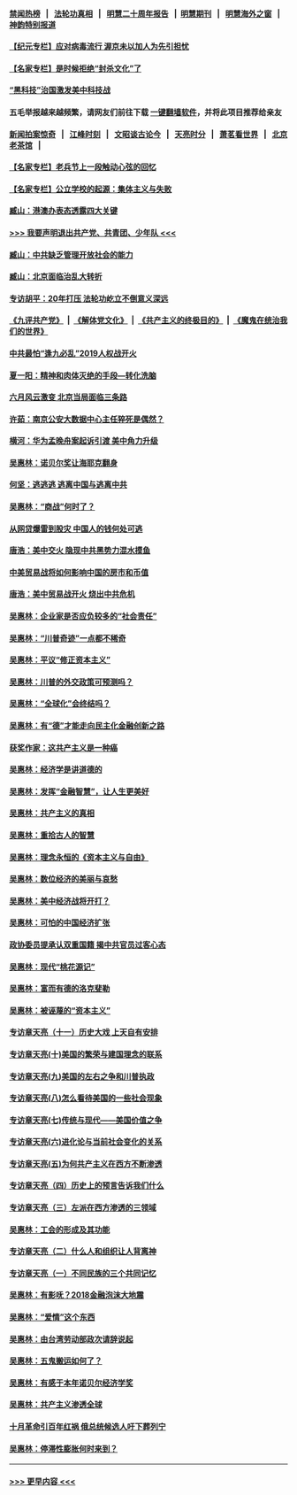#### [禁闻热榜](热点新闻.md?=0)  &nbsp;&nbsp;|&nbsp;&nbsp; [法轮功真相](https://github.com/gfw-breaker/truth/blob/master/README.md?=0) &nbsp;&nbsp;|&nbsp;&nbsp; [明慧二十周年报告](https://github.com/gfw-breaker/mh-reports/blob/master/README.md?=0) &nbsp;&nbsp;|&nbsp;&nbsp;[明慧期刊](https://github.com/gfw-breaker/mh-qikan) &nbsp;&nbsp;|&nbsp;&nbsp; [明慧海外之窗](https://github.com/gfw-breaker/mh-news/blob/master/README.md?=0) &nbsp;&nbsp;|&nbsp;&nbsp; [神韵特别报道](https://github.com/gfw-breaker/mh-news/blob/master/shenyun.md?=0)
#### [【纪元专栏】应对病毒流行 渥京未以加人为先引担忧](../pages/nsc423/n11875714.md?t=03041531) 
#### [【名家专栏】是时候拒绝“封杀文化”了](../pages/nsc423/n11814093.md?t=03041531) 
#### [“黑科技”治国激发美中科技战](../pages/nsc423/n11638056.md?t=03041531) 
#### 五毛举报越来越频繁，请网友们前往下载 [一键翻墙软件](https://github.com/gfw-breaker/ssr-accounts)，并将此项目推荐给亲友
#### [新闻拍案惊奇](https://github.com/gfw-breaker/banned-news/blob/master/pages/link4.md) &nbsp;&nbsp;|&nbsp;&nbsp; [江峰时刻](https://github.com/gfw-breaker/banned-news/blob/master/pages/link4.md) &nbsp;&nbsp;|&nbsp;&nbsp; [文昭谈古论今](https://github.com/gfw-breaker/banned-news/blob/master/pages/link4.md) &nbsp;&nbsp;|&nbsp;&nbsp; [天亮时分](https://github.com/gfw-breaker/banned-news/blob/master/pages/link4.md) &nbsp;&nbsp;|&nbsp;&nbsp; [萧茗看世界](https://github.com/gfw-breaker/banned-news/blob/master/pages/link4.md) &nbsp;&nbsp;|&nbsp;&nbsp; [北京老茶馆](https://github.com/gfw-breaker/banned-news/blob/master/pages/link4.md) &nbsp;&nbsp;|&nbsp;&nbsp; 
#### [【名家专栏】老兵节上一段触动心弦的回忆](../pages/nsc423/n11646016.md?t=03041531) 
#### [【名家专栏】公立学校的起源：集体主义与失败](../pages/nsc423/n11601833.md?t=03041531) 
#### [臧山：港澳办表态透露四大关键](../pages/nsc423/n11421628.md?t=03041531) 
#### [>>> 我要声明退出共产党、共青团、少年队 <<<](https://github.com/begood0513/goodnews/blob/master/quit/letter.md) 
#### [臧山：中共缺乏管理开放社会的能力](../pages/nsc423/n11407457.md?t=03041531) 
#### [臧山：北京面临治乱大转折](../pages/nsc423/n11406895.md?t=03041531) 
#### [专访胡平：20年打压 法轮功屹立不倒意义深远](../pages/nsc423/n11398800.md?t=03041531) 
#### [《九评共产党》](https://github.com/begood0513/9ping.md/blob/master/README.md) &nbsp;|&nbsp; [《解体党文化》](../../../../jtdwh.md/blob/master/README.md)  &nbsp;|&nbsp; [《共产主义的终极目的》](../../../../gczydzjmd.md/blob/master/README.md) &nbsp;|&nbsp; [《魔鬼在统治我们的世界》](../../../../mgztzwmdsj.md/blob/master/README.md) 
#### [中共最怕“逢九必乱”2019人权战开火](../pages/nsc423/n11385248.md?t=03041531) 
#### [夏一阳：精神和肉体灭绝的手段—转化洗脑](../pages/nsc423/n11368250.md?t=03041531) 
#### [六月风云激变 北京当局面临三条路](../pages/nsc423/n11313668.md?t=03041531) 
#### [许茹：南京公安大数据中心主任猝死是偶然？](../pages/nsc423/n11064744.md?t=03041531) 
#### [横河：华为孟晚舟案起诉引渡 美中角力升级](../pages/nsc423/n11027230.md?t=03041531) 
#### [吴惠林：诺贝尔奖让海耶克翻身](../pages/nsc423/n10890049.md?t=03041531) 
#### [何坚：逃逃逃 逃离中国与逃离中共](../pages/nsc423/n10592891.md?t=03041531) 
#### [吴惠林：“商战”何时了？](../pages/nsc423/n10573558.md?t=03041531) 
#### [从网贷爆雷到股灾 中国人的钱何处可逃](../pages/nsc423/n10572800.md?t=03041531) 
#### [唐浩：美中交火 隐现中共黑势力混水摸鱼](../pages/nsc423/n10544040.md?t=03041531) 
#### [中美贸易战将如何影响中国的房市和币值](../pages/nsc423/n10543697.md?t=03041531) 
#### [唐浩：美中贸易战开火 烧出中共危机](../pages/nsc423/n10540126.md?t=03041531) 
#### [吴惠林：企业家是否应负较多的“社会责任”](../pages/nsc423/n10535022.md?t=03041531) 
#### [吴惠林：“川普奇迹”一点都不稀奇](../pages/nsc423/n10512808.md?t=03041531) 
#### [吴惠林：平议“修正资本主义”](../pages/nsc423/n10495724.md?t=03041531) 
#### [吴惠林：川普的外交政策可预测吗？](../pages/nsc423/n10462387.md?t=03041531) 
#### [吴惠林：“全球化”会终结吗？](../pages/nsc423/n10452838.md?t=03041531) 
#### [吴惠林：有“德”才能走向民主化金融创新之路](../pages/nsc423/n10432292.md?t=03041531) 
#### [获奖作家：这共产主义是一种癌](../pages/nsc423/n10431541.md?t=03041531) 
#### [吴惠林：经济学是讲道德的](../pages/nsc423/n10398014.md?t=03041531) 
#### [吴惠林：发挥“金融智慧”，让人生更美好](../pages/nsc423/n10375019.md?t=03041531) 
#### [吴惠林：共产主义的真相](../pages/nsc423/n10351394.md?t=03041531) 
#### [吴惠林：重拾古人的智慧](../pages/nsc423/n10337691.md?t=03041531) 
#### [吴惠林：理念永恒的《资本主义与自由》](../pages/nsc423/n10316274.md?t=03041531) 
#### [吴惠林：数位经济的美丽与哀愁](../pages/nsc423/n10292946.md?t=03041531) 
#### [吴惠林：美中经济战将开打？](../pages/nsc423/n10258825.md?t=03041531) 
#### [吴惠林：可怕的中国经济扩张](../pages/nsc423/n10219147.md?t=03041531) 
#### [政协委员提承认双重国籍 揭中共官员过客心态](../pages/nsc423/n10208809.md?t=03041531) 
#### [吴惠林：现代“桃花源记”](../pages/nsc423/n10185234.md?t=03041531) 
#### [吴惠林：富而有德的洛克斐勒](../pages/nsc423/n10142264.md?t=03041531) 
#### [吴惠林：被诬蔑的“资本主义”](../pages/nsc423/n10124816.md?t=03041531) 
#### [专访章天亮（十一）历史大戏 上天自有安排](../pages/nsc423/n10094905.md?t=03041531) 
#### [专访章天亮(十)美国的繁荣与建国理念的联系](../pages/nsc423/n10094899.md?t=03041531) 
#### [专访章天亮(九)美国的左右之争和川普执政](../pages/nsc423/n10094889.md?t=03041531) 
#### [专访章天亮(八)怎么看待美国的一些社会现象](../pages/nsc423/n10094857.md?t=03041531) 
#### [专访章天亮(七)传统与现代——美国价值之争](../pages/nsc423/n10093140.md?t=03041531) 
#### [专访章天亮(六)进化论与当前社会变化的关系](../pages/nsc423/n10092036.md?t=03041531) 
#### [专访章天亮(五)为何共产主义在西方不断渗透](../pages/nsc423/n10083620.md?t=03041531) 
#### [专访章天亮（四）历史上的预言告诉我们什么](../pages/nsc423/n10083606.md?t=03041531) 
#### [专访章天亮（三）左派在西方渗透的三领域](../pages/nsc423/n10081115.md?t=03041531) 
#### [吴惠林：工会的形成及其功能](../pages/nsc423/n10080633.md?t=03041531) 
#### [专访章天亮（二）什么人和组织让人背离神](../pages/nsc423/n10076637.md?t=03041531) 
#### [专访章天亮（一）不同民族的三个共同记忆](../pages/nsc423/n10074188.md?t=03041531) 
#### [吴惠林：有影呒？2018金融泡沫大地震](../pages/nsc423/n10040534.md?t=03041531) 
#### [吴惠林：“爱情”这个东西](../pages/nsc423/n10019423.md?t=03041531) 
#### [吴惠林：由台湾劳动部政次请辞说起](../pages/nsc423/n9979679.md?t=03041531) 
#### [吴惠林：五鬼搬运如何了？](../pages/nsc423/n9925338.md?t=03041531) 
#### [吴惠林：有感于本年诺贝尔经济学奖](../pages/nsc423/n9871883.md?t=03041531) 
#### [吴惠林：共产主义渗透全球](../pages/nsc423/n9812748.md?t=03041531) 
#### [十月革命引百年红祸 俄总统候选人吁下葬列宁](../pages/nsc423/n9810182.md?t=03041531) 
#### [吴惠林：停滞性膨胀何时来到？](../pages/nsc423/n9764136.md?t=03041531) 

----
#### [ >>> 更早内容 <<< ](../indexes/nsc423-earlier.md)
